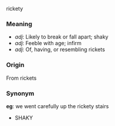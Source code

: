 rickety
### Meaning
+ _adj_: Likely to break or fall apart; shaky
+ _adj_: Feeble with age; infirm
+ _adj_: Of, having, or resembling rickets

### Origin

From rickets

### Synonym

__eg__: we went carefully up the rickety stairs

+ SHAKY


